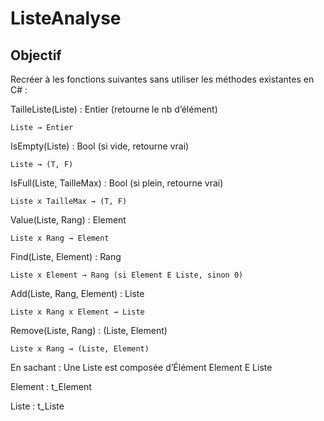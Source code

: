 # ListeAnalyse

## Objectif

Recréer à les fonctions suivantes sans utiliser les méthodes existantes en C# :  

TailleListe(Liste) : Entier (retourne le nb d’élément)

	Liste → Entier  
 
IsEmpty(Liste) : Bool (si vide, retourne vrai)

	Liste → (T, F)
 
IsFull(Liste, TailleMax) : Bool (si plein, retourne vrai)

	Liste x TailleMax → (T, F)
 
Value(Liste, Rang) : Element

	Liste x Rang → Element
 
Find(Liste, Element) : Rang

	Liste x Element → Rang (si Element E Liste, sinon 0)
 
Add(Liste, Rang, Element) : Liste

	Liste x Rang x Element → Liste
 
Remove(Liste, Rang) : (Liste, Element)

	Liste x Rang → (Liste, Element)

En sachant :
Une Liste est composée d’Élément
  Element E Liste
  
Element : t_Element

Liste : t_Liste


